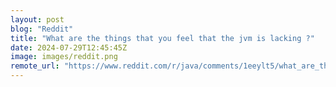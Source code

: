 ```yaml
---
layout: post
blog: "Reddit"
title: "What are the things that you feel that the jvm is lacking ?"
date: 2024-07-29T12:45:45Z
image: images/reddit.png
remote_url: "https://www.reddit.com/r/java/comments/1eeylt5/what_are_the_things_that_you_feel_that_the_jvm_is/"
---
```

